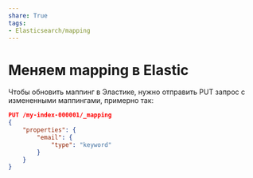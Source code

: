 ```yaml
---
share: True
tags: 
- Elasticsearch/mapping
---
```

# Меняем mapping в Elastic 
Чтобы обновить маппинг в Эластике, нужно отправить PUT запрос с измененными маппингами, примерно так:
```json
PUT /my-index-000001/_mapping 
{ 
	"properties": { 
		"email": { 
			"type": "keyword" 
		} 
	} 
}
```